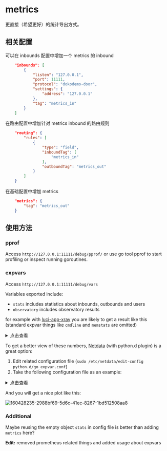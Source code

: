# metrics

更直接（希望更好）的统计导出方式。

## 相关配置

可以在 inbounds 配置中增加一个 metrics 的 inbound

```json
    "inbounds": [
        {
            "listen": "127.0.0.1",
            "port": 11111,
            "protocol": "dokodemo-door",
            "settings": {
                "address": "127.0.0.1"
            },
            "tag": "metrics_in"
        }
    ]
```

在路由配置中增加针对 metrics inbound 的路由规则

```json
    "routing": {
        "rules": [
            {
                "type": "field",
                "inboundTag": [
                    "metrics_in"
                ],
                "outboundTag": "metrics_out"
            }
        ]
    }
```

在基础配置中增加 metrics

```json
    "metrics": {
        "tag": "metrics_out"
    }
```

## 使用方法

### pprof

Access `http://127.0.0.1:11111/debug/pprof/` or use go tool pprof to start profiling or inspect running goroutines.

### expvars

Access `http://127.0.0.1:11111/debug/vars`

Variables exported include:
* `stats` includes statistics about inbounds, outbounds and users
* `observatory` includes observatory results

for example with [luci-app-xray](https://github.com/yichya/luci-app-xray) you are likely to get a result like this (standard expvar things like `cmdline` and `memstats` are omitted)

<details><summary>点击查看</summary><br>

```json
{
    "observatory": {
        "tcp_outbound": {
            "alive": true,
            "delay": 782,
            "outbound_tag": "tcp_outbound",
            "last_seen_time": 1648477189,
            "last_try_time": 1648477189
        },
        "udp_outbound": {
            "alive": true,
            "delay": 779,
            "outbound_tag": "udp_outbound",
            "last_seen_time": 1648477191,
            "last_try_time": 1648477191
        }
    },
    "stats": {
        "inbound": {
            "api": {
                "downlink": 0,
                "uplink": 0
            },
            "dns_server_inbound_5300": {
                "downlink": 14286,
                "uplink": 5857
            },
            "http_inbound": {
                "downlink": 74460,
                "uplink": 10231
            },
            "https_inbound": {
                "downlink": 0,
                "uplink": 0
            },
            "metrics": {
                "downlink": 6327,
                "uplink": 1347
            },
            "socks_inbound": {
                "downlink": 19925615,
                "uplink": 5512
            },
            "tproxy_tcp_inbound": {
                "downlink": 4739161,
                "uplink": 1568869
            },
            "tproxy_udp_inbound": {
                "downlink": 0,
                "uplink": 2608142
            }
        },
        "outbound": {
            "blackhole_outbound": {
                "downlink": 0,
                "uplink": 0
            },
            "direct": {
                "downlink": 97714548,
                "uplink": 3234617
            },
            "dns_server_outbound": {
                "downlink": 7116,
                "uplink": 2229
            },
            "manual_tproxy_outbound_tcp_1": {
                "downlink": 0,
                "uplink": 0
            },
            "manual_tproxy_outbound_udp_1": {
                "downlink": 0,
                "uplink": 0
            },
            "tcp_outbound": {
                "downlink": 23873238,
                "uplink": 1049595
            },
            "udp_outbound": {
                "downlink": 639282,
                "uplink": 74634
            }
        },
        "user": {}
    }
}
```
</details>

To get a better view of these numbers, [Netdata](https://github.com/netdata/netdata) (with python.d plugin) is a great option:

1. Edit related configuration file (`sudo /etc/netdata/edit-config python.d/go_expvar.conf`)
2. Take the following configuration file as an example:

<details><summary>点击查看</summary><br>

```
xray:
  name: 'xray'
  update_every: 2
  url: 'http://127.0.0.1:11111/debug/vars'
  collect_memstats: false
  extra_charts:
     - id: 'inbounds'
       options:
         name: 'inbounds'
         title: 'Xray System Inbounds'
         units: bytes
         family: xray
         context: xray.inbounds
         chart_type: line
       lines:
         - expvar_key: stats.inbound.tproxy_tcp_inbound.downlink
           id: 'tcp.downlink'
           algorithm: incremental
           expvar_type: int
         - expvar_key: stats.inbound.tproxy_udp_inbound.downlink
           id: 'udp.downlink'
           algorithm: incremental
           expvar_type: int
         - expvar_key: stats.inbound.http_inbound.downlink
           id: 'http.downlink'
           algorithm: incremental
           expvar_type: int
         - expvar_key: stats.inbound.https_inbound.downlink
           id: 'https.downlink'
           algorithm: incremental
           expvar_type: int
         - expvar_key: stats.inbound.socks_inbound.downlink
           id: 'socks.downlink'
           algorithm: incremental
           expvar_type: int
         - expvar_key: stats.inbound.tproxy_tcp_inbound.uplink
           id: 'tcp.uplink'
           algorithm: incremental
           expvar_type: int
         - expvar_key: stats.inbound.tproxy_udp_inbound.uplink
           id: 'udp.uplink'
           algorithm: incremental
           expvar_type: int
         - expvar_key: stats.inbound.http_inbound.uplink
           id: 'http.uplink'
           algorithm: incremental
           expvar_type: int
         - expvar_key: stats.inbound.https_inbound.uplink
           id: 'https.uplink'
           algorithm: incremental
           expvar_type: int
         - expvar_key: stats.inbound.socks_inbound.uplink
           id: 'socks.uplink'
           algorithm: incremental
           expvar_type: int
     - id: 'outbounds'
       options:
         name: 'outbounds'
         title: 'Xray System Outbounds'
         units: bytes
         family: xray
         context: xray.outbounds
         chart_type: line
       lines:
         - expvar_key: stats.outbound.tcp_outbound.downlink
           id: 'tcp.downlink'
           algorithm: incremental
           expvar_type: int
         - expvar_key: stats.outbound.udp_outbound.downlink
           id: 'udp.downlink'
           algorithm: incremental
           expvar_type: int
         - expvar_key: stats.outbound.direct.downlink
           id: 'direct.downlink'
           algorithm: incremental
           expvar_type: int
         - expvar_key: stats.outbound.tcp_outbound.uplink
           id: 'tcp.uplink'
           algorithm: incremental
           expvar_type: int
         - expvar_key: stats.outbound.udp_outbound.uplink
           id: 'udp.uplink'
           algorithm: incremental
           expvar_type: int
         - expvar_key: stats.outbound.direct.uplink
           id: 'direct.uplink'
           algorithm: incremental
           expvar_type: int
     - id: 'observatory'
       options:
         name: 'observatory'
         title: 'Xray Observatory Metrics'
         units: milliseconds
         family: xray
         context: xray.observatory
         chart_type: line
       lines:
         - expvar_key: observatory.tcp_outbound.delay
           id: tcp
           expvar_type: int
         - expvar_key: observatory.udp_outbound.delay
           id: udp
           expvar_type: int
```
</details>

And you will get a nice plot like this:

![160428235-2988bf69-5d6c-41ec-8267-1bd512508aa8](https://github.com/chika0801/Xray-docs-next/assets/88967758/455e88ce-ced2-4593-a9fa-425bb293215b)

### Additional
Maybe reusing the empty object `stats` in config file is better than adding `metrics` here?

**Edit:** removed prometheus related things and added usage about expvars
